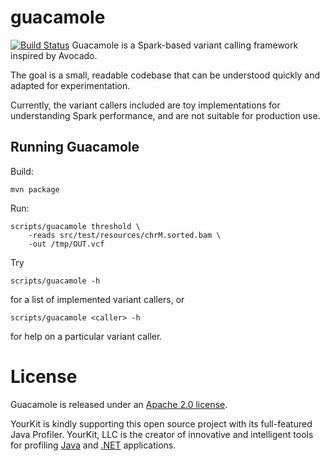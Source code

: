 guacamole
=========
[![Build Status](https://travis-ci.org/hammerlab/guacamole.svg?branch=master)](https://travis-ci.org/hammerlab/guacamole)
Guacamole is a Spark-based variant calling framework inspired by Avocado.

The goal is a small, readable codebase that can be understood quickly and adapted for experimentation.

Currently, the variant callers included are toy implementations for understanding Spark performance, and are not suitable
for production use.


## Running Guacamole

Build:

```
mvn package
```

Run:

```
scripts/guacamole threshold \
	-reads src/test/resources/chrM.sorted.bam \
	-out /tmp/OUT.vcf
```

Try 
```
scripts/guacamole -h
```
for a list of implemented variant callers, or

```
scripts/guacamole <caller> -h
```
for help on a particular variant caller.

# License

Guacamole is released under an [Apache 2.0 license](LICENSE.txt).

YourKit is kindly supporting this open source project with its full-featured Java Profiler.
YourKit, LLC is the creator of innovative and intelligent tools for profiling
[Java](http://www.yourkit.com/java/profiler/index.jsp) and [.NET](http://www.yourkit.com/.net/profiler/index.jsp) applications.


